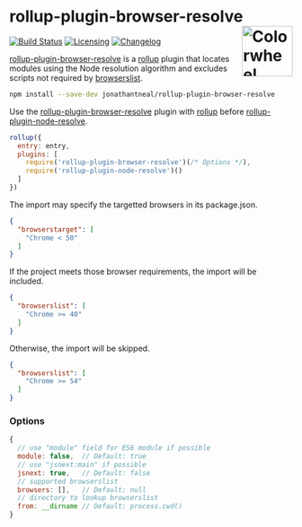 # rollup-plugin-browser-resolve [<img src="https://upload.wikimedia.org/wikipedia/commons/9/99/Unofficial_JavaScript_logo_2.svg" alt="Colorwheel" width="90" height="90" align="right">][rollup-plugin-browser-resolve]

[![Build Status][cli-img]][cli-url]
[![Licensing][lic-img]][lic-url]
[![Changelog][log-img]][log-url]

[rollup-plugin-browser-resolve] is a [rollup] plugin that locates modules using the Node resolution algorithm and excludes scripts not required by [browserslist].

```sh
npm install --save-dev jonathantneal/rollup-plugin-browser-resolve
```

Use the [rollup-plugin-browser-resolve] plugin with [rollup] before [rollup-plugin-node-resolve].

```js
rollup({
  entry: entry,
  plugins: [
    require('rollup-plugin-browser-resolve')(/* Options */),
    require('rollup-plugin-node-resolve')()
  ]
})
```

The import may specify the targetted browsers in its package.json.

```json
{
  "browserstarget": [
    "Chrome < 50"
  ]
}
```

If the project meets those browser requirements, the import will be included.

```json
{
  "browserslist": [
    "Chrome >= 40"
  ]
}
```

Otherwise, the import will be skipped.

```json
{
  "browserslist": [
    "Chrome >= 54"
  ]
}
```

### Options

```js
{
  // use "module" field for ES6 module if possible
  module: false,  // Default: true
  // use "jsnext:main" if possible
  jsnext: true,   // Default: false
  // supported browserslist
  browsers: [],   // Default: null
  // directory to lookup browserslist
  from: __dirname // Default: process.cwd()
}
```

[browserslist]: https://github.com/ai/browserslist
[rollup]: http://rollupjs.org/
[rollup-plugin-browser-resolve]: https://github.com/jonathantneal/rollup-plugin-browser-resolve
[rollup-plugin-node-resolve]: https://github.com/rollup/rollup-plugin-node-resolve

[npm-url]: https://www.npmjs.com/package/rollup-plugin-browser-resolve
[npm-img]: https://img.shields.io/npm/v/rollup-plugin-browser-resolve.svg
[cli-url]: https://travis-ci.org/jonathantneal/rollup-plugin-browser-resolve
[cli-img]: https://img.shields.io/travis/jonathantneal/rollup-plugin-browser-resolve.svg
[lic-url]: LICENSE.md
[lic-img]: https://img.shields.io/badge/license-CC0--1.0-blue.svg
[log-url]: CHANGELOG.md
[log-img]: https://img.shields.io/badge/changelog-md-blue.svg
